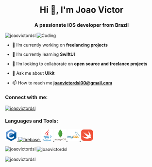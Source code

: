 <h1 align="center">Hi 👋, I'm Joao Victor</h1>
<h3 align="center">A passionate iOS developer from Brazil</h3>
<img align="right" alt="Coding" width="400" src ="https://cdn.dribbble.com/users/1708950/screenshots/4188877/media/6b06a38e84212c55eac1ef33dbd3d318.gif">

<p align="left"> <img src="https://komarev.com/ghpvc/?username=joaovictordsl&label=Profile%20views&color=0e75b6&style=flat" alt="joaovictordsl" /> </p>

- 🔭 I’m currently working on **freelancing projects**

- 🌱 I’m currently learning **SwiftUI**

- 👯 I’m looking to collaborate on **open source and freelance projects**

- 💬 Ask me about **UIkit**

- 📫 How to reach me **joaovictordsl00@gmail.com**

<h3 align="left">Connect with me:</h3>
<p align="left">
<a href="https://linkedin.com/in/joaovictordsl00" target="blank"><img align="center" src="https://raw.githubusercontent.com/rahuldkjain/github-profile-readme-generator/master/src/images/icons/Social/linked-in-alt.svg" alt="joaovictordsl" height="30" width="40" /></a>
</p>

<h3 align="left">Languages and Tools:</h3>
<p align="left"> <a href="https://www.cprogramming.com/" target="_blank" rel="noreferrer"> <img src="https://raw.githubusercontent.com/devicons/devicon/master/icons/c/c-original.svg" alt="c" width="40" height="40"/> </a> <a href="https://firebase.google.com/" target="_blank" rel="noreferrer"> <img src="https://www.vectorlogo.zone/logos/firebase/firebase-icon.svg" alt="firebase" width="40" height="40"/> </a> <a href="https://www.java.com" target="_blank" rel="noreferrer"> <img src="https://raw.githubusercontent.com/devicons/devicon/master/icons/java/java-original.svg" alt="java" width="40" height="40"/> </a> <a href="https://www.mongodb.com/" target="_blank" rel="noreferrer"> <img src="https://raw.githubusercontent.com/devicons/devicon/master/icons/mongodb/mongodb-original-wordmark.svg" alt="mongodb" width="40" height="40"/> </a> <a href="https://www.mysql.com/" target="_blank" rel="noreferrer"> <img src="https://raw.githubusercontent.com/devicons/devicon/master/icons/mysql/mysql-original-wordmark.svg" alt="mysql" width="40" height="40"/> </a> <a href="https://developer.apple.com/swift/" target="_blank" rel="noreferrer"> <img src="https://raw.githubusercontent.com/devicons/devicon/master/icons/swift/swift-original.svg" alt="swift" width="40" height="40"/> </a> </p>

<p><img align="left" src="https://github-readme-stats.vercel.app/api/top-langs?username=joaovictordsl&show_icons=true&locale=en&layout=compact" alt="joaovictordsl" /></p>

<p>&nbsp;<img align="center" src="https://github-readme-stats.vercel.app/api?username=joaovictordsl&show_icons=true&locale=en" alt="joaovictordsl" /></p>

<p><img align="center" src="https://github-readme-streak-stats.herokuapp.com/?user=joaovictordsl&" alt="joaovictordsl" /></p>
